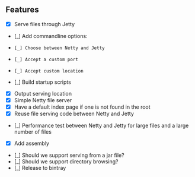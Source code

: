 Features
--------

 - [x] Serve files through Jetty
 - [_] Add commandline options:
 -     [_] Choose between Netty and Jetty
 -     [_] Accept a custom port
 -     [_] Accept custom location
 - [_] Build startup scripts
 - [x] Output serving location
 - [x] Simple Netty file server
 - [x] Have a default index page if one is not found in the root
 - [x] Reuse file serving code between Netty and Jetty
 - [_] Performance test between Netty and Jetty for large files and a large number of files
 - [x] Add assembly
 - [_] Should we support serving from a jar file?
 - [_] Should we support directory browsing?
 - [_] Release to bintray
